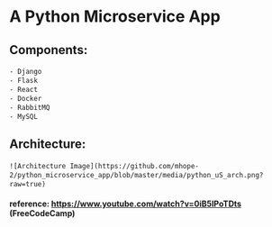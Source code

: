 # A Python Microservice App

## Components:
    - Django
    - Flask
    - React
    - Docker
    - RabbitMQ
    - MySQL


## Architecture:
    ![Architecture Image](https://github.com/mhope-2/python_microservice_app/blob/master/media/python_uS_arch.png?raw=true)  


#### reference: https://www.youtube.com/watch?v=0iB5IPoTDts (FreeCodeCamp)